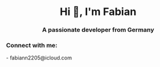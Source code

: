 <h1 align="center">Hi 👋, I'm Fabian</h1>
<h3 align="center">A passionate developer from Germany</h3>

<h3 align="left">Connect with me:</h3>
<p align="left">
  - fabiann2205@icloud.com
</p>
